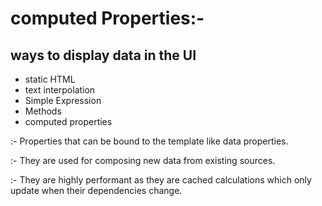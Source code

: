 # computed Properties:-

## ways to display data in the UI

- static HTML
- text interpolation
- Simple Expression
- Methods
- computed properties


:- Properties that can be bound to the template like data properties.

:- They are used for composing new data from existing sources.

:- They are highly performant as they are cached calculations which only update when their dependencies change.
